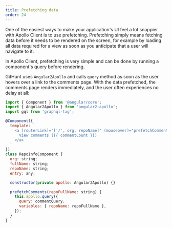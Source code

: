 ```yaml
---
title: Prefetching data
order: 24
---
```


One of the easiest ways to make your application's UI feel a lot snappier with Apollo Client is to use prefetching. Prefetching simply means fetching data before it needs to be rendered on the screen, for example by loading all data required for a view as soon as you anticipate that a user will navigate to it.

In Apollo Client, prefetching is very simple and can be done by running a component's query before rendering.

GitHunt uses `Angular2Apollo` and calls `query` method as soon as the user hovers over a link to the comments page. 
With the data prefetched, the comments page renders immediately, and the user often experiences no delay at all:

```js
import { Component } from '@angular/core';
import { Angular2Apollo } from 'angular2-apollo';
import gql from 'graphql-tag';

@Component({
  template: `
    <a [routerLink]="['/', org, repoName]" (mouseover)="prefetchComments(fullName)">
      View comments ({{ commentCount }})
    </a>
  `
})
class RepoInfoComponent {
  org: string;
  fullName: string;
  repoName: string;
  entry: any;

  constructor(private apollo: Angular2Apollo) {}

  prefetchComments(repoFullName: string) {
    this.apollo.query({
      query: commentQuery,
      variables: { repoName: repoFullName },
    });
  }
}
```
